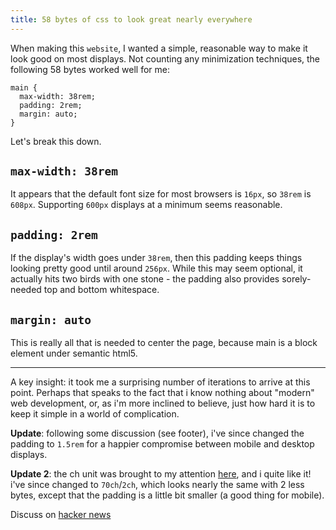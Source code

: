 ```yaml
---
title: 58 bytes of css to look great nearly everywhere
---
```


When making this `website`, I wanted a simple, reasonable way to make it look good on most displays.
Not counting any minimization techniques, the following 58 bytes worked well for me:

    main {
      max-width: 38rem;
      padding: 2rem;
      margin: auto;
    }

Let's break this down.

## `max-width: 38rem`

It appears that the default font size for most browsers is `16px`, so `38rem` is `608px`. Supporting
`600px` displays at a minimum seems reasonable.

## `padding: 2rem`

If the display's width goes under `38rem`, then this padding keeps things looking pretty good until
around `256px`. While this may seem optional, it actually hits two birds with one stone - the
padding also provides sorely-needed top and bottom whitespace.

## `margin: auto`

This is really all that is needed to center the page, because main is a block element under semantic
html5.

---

A key insight: it took me a surprising number of iterations to arrive at this point. Perhaps that
speaks to the fact that i know nothing about "modern" web development, or, as i'm more inclined to
believe, just how hard it is to keep it simple in a world of complication.

**Update**: following some discussion (see footer), i've since changed the padding to `1.5rem` for a
happier compromise between mobile and desktop displays.

**Update 2**: the ch unit was brought to my attention [here](https://www.reddit.com/r/css/comments/bb73cw/58_bytes_of_css_to_look_great_nearly_everywhere/ekj8yhm/),
and i quite like it! i've since changed to `70ch`/`2ch`, which looks nearly the same with 2 less
bytes, except that the padding is a little bit smaller (a good thing for mobile).

Discuss on [hacker news](https://news.ycombinator.com/item?id=19607169)
